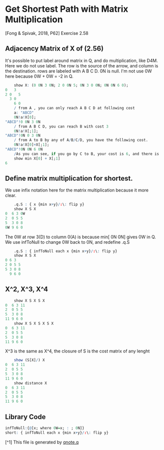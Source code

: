 # Get Shortest Path with Matrix Multiplication
[Fong & Spivak, 2018, P62] Exercise 2.58
## Adjacency Matrix of X of (2.56)
It's possible to put label around matrix in Q, and do multiplication, like D4M.
Here we do not use label.
The row is the source of the arrow, and column is the destination.
rows are labeled with A B C D.
0N is null. I'm not use 0W here because 0W + 0W = -2 in Q.

~~~q
    show X: (0 0N 3 0N; 2 0 0N 5; 0N 3 0 0N; 0N 0N 6 0);
0   3  
2 0   5
  3 0  
    6 0
    / from A , you can only reach A B C D at following cost
    a: "ABCD"
    0N!a!X[0];
"ABCD"!0 0N 3 0N
    / from A B C D, you can reach B with cost 3
    0N!a!X[;1];
"ABCD"!0N 0 3 0N
    / from A to B by any of A/B/C/D, you have the following cost. 
    0N!a!X[0]+X[;1];
"ABCD"!0N 0N 6 0N
    /As you can see, if you go by C to B, your cost is 6, and there is no other way from A to B in 1 steps.
    show min X[0] + X[;1]
6
~~~

## Define matrix multiplication for shortest.
We use infix notation here for the matrix multiplication because it more clear.
~~~q
    .q.S : { x {min x+y}/:\: flip y}
    show X S X
0  6 3 0W
2  0 5 5 
5  3 0 8 
0W 9 6 0 
~~~ 
The 0W at row 3(D) to column 0(A) is because min[ 0N 0N] gives 0W in Q.
We use infToNull to change 0W back to 0N, and redefine .q.S

~~~q
    .q.S : { infToNull each x {min x+y}/:\: flip y}
    show X S X
0 6 3  
2 0 5 5
5 3 0 8
  9 6 0
~~~ 
## X^2, X^3, X^4
~~~q
    show X S X S X
0  6 3 11
2  0 5 5 
5  3 0 8 
11 9 6 0 
    show X S X S X S X
0  6 3 11
2  0 5 5 
5  3 0 8 
11 9 6 0 
~~~
X^3 is the same as X^4, the closure of S is the cost matrix of any lenght
~~~q
    show (S[X]/) X
0  6 3 11
2  0 5 5 
5  3 0 8 
11 9 6 0 
    show distance X
0  6 3 11
2  0 5 5 
5  3 0 8 
11 9 6 0 
~~~
## Library Code
~~~q
infToNull:{@[x; where 0W=x; : ; 0N]}
short: { infToNull each x {min x+y}/:\: flip y}
~~~
[^1] This file is generated by [qnote.q](https://github.com/co-dh/qnote)
